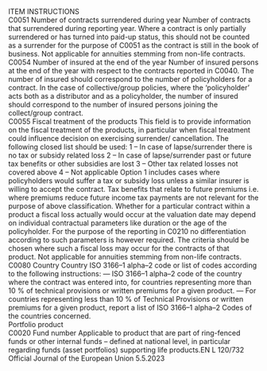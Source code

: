  
ITEM  INSTRUCTIONS  
C0051  Number of contracts 
surrendered during year  Number of contracts that surrendered during reporting year. 
Where a contract is only partially surrendered or has turned into paid-up status, 
this should not be counted as a surrender for the purpose of C0051 as the 
contract is still in the book of business. 
Not applicable for annuities stemming from non-life contracts.  
C0054  Number of insured at the end 
of the year  Number of insured persons at the end of the year with respect to the contracts 
reported in C0040. 
The number of insured should correspond to the number of policyholders for a 
contract. In the case of collective/group policies, where the ‘policyholder’ acts both 
as a distributor and as a policyholder, the number of insured should correspond 
to the number of insured persons joining the collect/group contract.  
C0055  Fiscal treatment of the 
products  This field is to provide information on the fiscal treatment of the products, in 
particular when fiscal treatment could influence decision on exercising surrender/ 
cancellation. The following closed list should be used: 
1 – In case of lapse/surrender there is no tax or subsidy related loss 
2 – In case of lapse/surrender past or future tax benefits or other subsidies are lost 
3 – Other tax related losses not covered above 
4 – Not applicable 
Option 1 includes cases where policyholders would suffer a tax or subsidy loss 
unless a similar insurer is willing to accept the contract. 
Tax benefits that relate to future premiums i.e. where premiums reduce future 
income tax payments are not relevant for the purpose of above classification. 
Whether for a particular contract within a product a fiscal loss actually would 
occur at the valuation date may depend on individual contractual parameters like 
duration or the age of the policyholder. For the purpose of the reporting in 
C0210 no differentiation according to such parameters is however required. 
The criteria should be chosen where such a fiscal loss may occur for the 
contracts of that product. 
Not applicable for annuities stemming from non-life contracts.  
C0080  Country  Country ISO 3166–1 alpha–2 code or list of codes according to the following 
instructions: 
— ISO 3166–1 alpha–2 code of the country where the contract was entered into, 
for countries representing more than 10 % of technical provisions or written 
premiums for a given product. 
— For countries representing less than 10 % of Technical Provisions or written 
premiums for a given product, report a list of ISO 3166–1 alpha–2 Codes of 
the countries concerned.  
Portfolio product  
C0020  Fund number  Applicable to product that are part of ring-fenced funds or other internal funds – 
defined at national level, in particular regarding funds (asset portfolios) supporting 
life products.EN  L 120/732 Official Journal of the European Union 5.5.2023